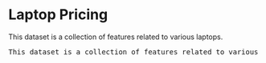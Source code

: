 # Laptop Pricing <br>
<p> This dataset is a collection of features related to various laptops.</p>




<pre>This dataset is a collection of features related to various laptops, such as brand, processor type, RAM, storage capacity, and other specifications. The dataset also includes the corresponding prices of these laptops. This dataset can be used for regression analysis to predict the prices of laptops based on their features. The dataset is suitable for data scientists, machine learning enthusiasts, and researchers who are interested in building regression models to predict the prices of laptops based on various features.</pre>
